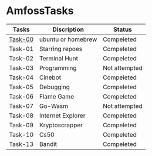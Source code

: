 # AmfossTasks
| Tasks         | Discription                 | Status        |
| ------------- | ----------------------      |------------------|
| [Task-00](https://github.com/kirtisikka1211/amfoss-tasks/tree/main/task-00)  | ubuntu or homebrew |Compeleted|
| Task-01       | Starring repoes     |Compeleted|
| Task-02       | Terminal Hunt      |Compeleted|
| Task-03       | Programming        |Not attempted|
| Task-04       | Cinebot            |Compeleted|
| Task-05       | Debugging          |Compeleted|
| Task-06       | Flame Game         |Compeleted|
| Task-07       | Go-Wasm            |Not attempted|
| Task-08       | Internet Explorer |Compeleted|
| Task-09       | Kryptoscrapper    |Compeleted|
|Task-10        | Cs50              |Compeleted|
| Task-13       | Bandit            |Compeleted|




